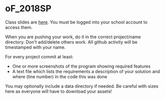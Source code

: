 # oF_2018SP

Class slides are [here](https://drive.google.com/drive/folders/1a5XLCCIaZmdTavGbogB_-p-dzR81Ieeb?usp=sharing).
You must be logged into your school account to access them.

When you are pushing your work, do it in the correct project/name directory.  Don't add/delete others work.  All github activity will be timestamped with your name.

For every project commit at least:

  * One or more screenshots of the program showing required features
  * A text file which lists the requirements a description of your solution and where (line number) in the code this was done
  
You may optionally include a data directory if needed.  Be careful with sizes here as everyone will have to download your assets!

